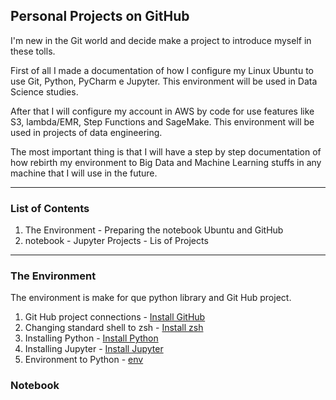 ## Personal Projects on GitHub

I'm new in the Git world and decide make a project to introduce myself in these tolls.

First of all I made a documentation of how I configure my Linux Ubuntu to use Git, Python, PyCharm e Jupyter.
This environment will be used in Data Science studies.

After that I will configure my account in AWS by code for use features like S3, lambda/EMR, Step Functions and SageMake.
This environment will be used in projects of data engineering.

The most important thing is that I will have a step by step documentation of how rebirth my environment to Big Data and Machine Learning stuffs in any machine that I will use in the future.

***
### List of Contents 

1. The Environment - Preparing the notebook Ubuntu and GitHub
2. notebook - Jupyter Projects - Lis of Projects



***
### The Environment 

The environment is make for que python library and Git Hub project.

1. Git Hub project connections - [Install GitHub](docs/Git-Hub-Project-Connections.md)
2. Changing standard shell to zsh - [Install zsh](docs/Changing-standard-shell-zsh.md)
3. Installing Python - [Install Python](docs/Install-Python.md)
4. Installing Jupyter - [Install Jupyter](docs/Install-jupyter.md)
5. Environment to Python - [env](docs/env.md)



### Notebook




